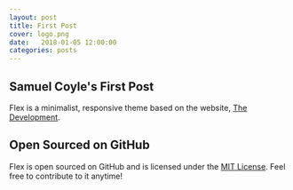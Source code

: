 ```yaml
---
layout: post
title: First Post
cover: logo.png
date:   2018-01-05 12:00:00
categories: posts
---
```


## Samuel Coyle's First Post

Flex is a minimalist, responsive theme based on the website, [The Development](http://thedevelopment.co).

## Open Sourced on GitHub

Flex is open sourced on GitHub and is licensed under the [MIT License](http://opensource.org/licenses/MIT). Feel free to contribute to it anytime!
